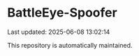 # BattleEye-Spoofer

Last updated: 2025-06-08 13:02:14

This repository is automatically maintained.

